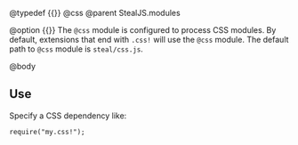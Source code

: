 @typedef {{}} @css
@parent StealJS.modules

@option {{}} The `@css` module is configured to process CSS modules.  By default, 
extensions that end with `.css!` will use the `@css` module.  The default path to `@css`
module is `steal/css.js`.

@body

## Use

Specify a CSS dependency like:

    require("my.css!");

